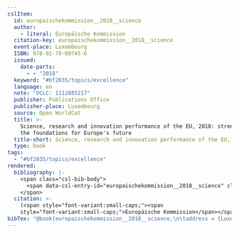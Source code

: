 ```yaml
---
cslItem:
  id: europaischekommission__2018__science
  author:
    - literal: Europäische Kommission
  citation-key: europaischekommission__2018__science
  event-place: Luxembourg
  ISBN: 978-92-79-69745-6
  issued:
    date-parts:
      - - "2018"
  keyword: "#bf2035/topics/excellence"
  language: en
  note: "OCLC: 1112885217"
  publisher: Publications Office
  publisher-place: Luxembourg
  source: Open WorldCat
  title: >-
    Science, research and innovation performance of the EU, 2018: strengthening
    the foundations for Europe's future
  title-short: Science, research and innovation performance of the EU, 2018
  type: book
tags:
  - "#bf2035/topics/excellence"
rendered:
  bibliography: |-
    <span class="csl-bib-body">
      <span data-csl-entry-id="europaischekommission__2018__science" class="csl-entry"><span class='author-bib'>Europäische Kommission</span>. <span class='date-bib'>(2018)</span>. <span class='title'><i><b><span style="font-style:normal;">Science, research and innovation performance of the EU, 2018: strengthening the foundations for Europe’s future</span></b></i></span>. Publications Office.</span>
    </span>
  citation: >-
    (<span style="font-variant:small-caps;"><span
    style="font-variant:small-caps;">Europäische Kommission</span></span>, 2018)
bibTex: "@book{europaischekommission__2018__science,\n\taddress = {Luxembourg},\n\tauthor = {{Europäische Kommission}},\n\tyear = {2018},\n\tnote = {OCLC: 1112885217},\n\tpublisher = {Publications Office},\n\ttitle = {Science, research and innovation performance of the {EU}, 2018: strengthening the foundations for {Europe}'s future},\n}\n\n"
---
```

